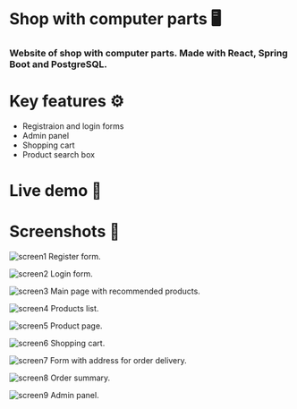# Shop with computer parts 🖥️

### Website of shop with computer parts. Made with React, Spring Boot and PostgreSQL.

# Key features ⚙️
- Registraion and login forms
- Admin panel
- Shopping cart
- Product search box

# Live demo 🎥



# Screenshots 📸

![screen1](https://github.com/krzysztofnoga1/fullstack-computer-shop/assets/103099396/236b51a7-85b5-4a4b-b97a-60256476da07)
Register form.

![screen2](https://github.com/krzysztofnoga1/fullstack-computer-shop/assets/103099396/fad8f810-cae7-4408-99a7-3d72fe720197)
Login form.

![screen3](https://github.com/krzysztofnoga1/fullstack-computer-shop/assets/103099396/b951ef44-a674-4cb4-ac40-8da81fa3b403)
Main page with recommended products.

![screen4](https://github.com/krzysztofnoga1/fullstack-computer-shop/assets/103099396/00fb92ed-3137-4994-9df6-4c69333803e0)
Products list.

![screen5](https://github.com/krzysztofnoga1/fullstack-computer-shop/assets/103099396/2b8c5adb-a98a-4027-b2c0-3e0c94d329cd)
Product page.

![screen6](https://github.com/krzysztofnoga1/fullstack-computer-shop/assets/103099396/672a2211-32c2-4e72-a823-98e89aca1058)
Shopping cart.

![screen7](https://github.com/krzysztofnoga1/fullstack-computer-shop/assets/103099396/e6778c8a-ea5d-4cc8-923f-f2ae29c4ddad)
Form with address for order delivery.

![screen8](https://github.com/krzysztofnoga1/fullstack-computer-shop/assets/103099396/0cff76db-3c63-4af9-bdb4-d842a96e7a8e)
Order summary.

![screen9](https://github.com/krzysztofnoga1/fullstack-computer-shop/assets/103099396/abfc3085-f5d1-467c-9a2c-080a692ea524)
Admin panel.
